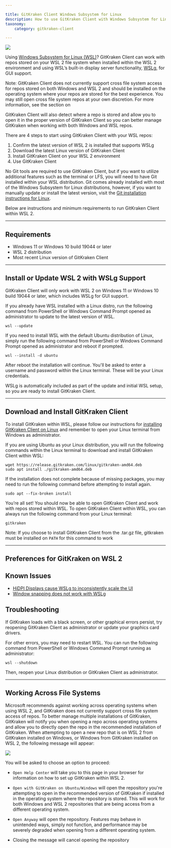 ```yaml
---

title: GitKraken Client Windows Subsystem for Linux
description: How to use GitKraken Client with Windows Subsystem for Linux (WSL)
taxonomy:
    category: gitkraken-client

---
```


<img src="/wp-content/uploads/wsl-full-screen.png" srcset="/wp-content/uploads/wsl-full-screen@2x.png" class="img-bordered img-responsive center">

Using <a href="https://learn.microsoft.com/en-us/windows/wsl/about" target="_blank">Windows Subsystem for Linux (WSL)</a>? GitKraken Client can work with repos stored on your WSL 2 file system when installed within the WSL 2 environment and using WSL’s built-in display server functionality, <a href="https://learn.microsoft.com/en-us/windows/wsl/tutorials/gui-apps" target="_blank">WSLg</a>, for GUI support.

<div class='callout callout--warning'>
    <p>Note: GitKraken Client does not currently support cross file system access for repos stored on both Windows and WSL 2 and should be installed on the operating system where your repos are stored for the best experience. You may still open cross file system repos at your own discretion. For more information, see the section on <a href=""> </a></p>
</div>

GitKraken Client will also detect where a repo is stored and allow you to open it in the proper version of GitKraken Client so you can better manage GitKraken when working with both Windows and WSL repos.

There are 4 steps to start using GitKraken Client with your WSL repos:
1. Confirm the latest version of WSL 2 is installed that supports WSLg
2. Download the latest Linux version of GitKraken Client
3. Install GitKraken Client on your WSL 2 environment
4. Use GitKraken Client

No Git tools are required to use GitKraken Client, but if you want to utilize additional features such as the terminal or LFS, you will need to have Git installed within your WSL distribution. Git comes already installed with most of the Windows Subsystem for Linux distributions, however, if you want to manually update or install the latest version, visit the <a href="https://git-scm.com/download/linux" target="_blank">Git installation instructions for Linux</a>.

Below are instructions and minimum requirements to run GitKraken Client within WSL 2.
***
## Requirements

- Windows 11 or Windows 10 build 19044 or later
- WSL 2 distribution
- Most recent Linux version of GitKraken Client 
***
## Install or Update WSL 2 with WSLg Support

GitKraken Client will only work with WSL 2 on Windows 11 or Windows 10 build 19044 or later, which includes WSLg for GUI support.

If you already have WSL installed with a Linux distro, run the following command from PowerShell or Windows Command Prompt opened as administrator to update to the latest version of WSL.
```
wsl --update 
```
If you need to install WSL with the default Ubuntu distribution of Linux, simply run the following command from PowerShell or Windows Command Prompt opened as administrator and reboot if prompted.
```
wsl --install -d ubuntu
```
After reboot the installation will continue. You'll be asked to enter a username and password within the Linux terminal. These will be your Linux credentials.

WSLg is automatically included as part of the update and initial WSL setup, so you are ready to install GitKraken Client.
***
## Download and Install GitKraken Client

To install GitKraken within WSL, please follow our instructions for <a href="https://help.gitkraken.com/gitkraken-client/how-to-install/#linux-deb-rpm-and-tar-gz-files" target="_blank">installing GitKraken Client on Linux</a> and remember to open your Linux terminal from Windows as administrator.

If you are using Ubuntu as your Linux distribution, you will run the following commands within the Linux terminal to download and install GitKraken Client within WSL:
```
wget https://release.gitkraken.com/linux/gitkraken-amd64.deb
sudo apt install ./gitkraken-amd64.deb
```
If the installation does not complete because of missing packages, you may need to run the following command before attempting to install again. 
```
sudo apt --fix-broken install
```
You’re all set! You should now be able to open GitKraken Client and work with repos stored within WSL.
To open GitKraken Client within WSL, you can always run the following command from your Linux terminal:
```
gitkraken
```
Note: If you choose to install GitKraken Client from the .tar.gz file, gitkraken must be installed on ```PATH``` for this command to work
***

## Preferences for GitKraken on WSL 2


## Known Issues

- <a href="" target="_blank">HiDPI Displays cause WSLg to inconsistently scale the UI</a>
- <a href="" target="_blank">Window snapping does not work with WSLg</a>

## Troubleshooting

If GitKraken loads with a black screen, or other graphical errors persist, try reopening GitKraken Client as administrator or update your graphics card drivers.

For other errors, you may need to restart WSL. You can run the following command from PowerShell or Windows Command Prompt running as administrator:
```
wsl --shutdown
```
Then, reopen your Linux distribution or GitKraken Client as administrator.
***

## Working Across File Systems

Microsoft recommends against working across operating systems when using WSL 2, and GitKraken does not currently support cross file system access of repos. To better manage multiple installations of GitKraken, GitKraken will notify you when opening a repo across operating systems and allow you to directly open the repo in the recommended installation of GitKraken. When attempting to open a new repo that is on WSL 2 from GitKraken installed on Windows, or Windows from GitKraken installed on WSL 2, the following message will appear:

<img src="/wp-content/uploads/wsl-toast.png" srcset="/wp-content/uploads/wsl-toast@2x.png" class="img-bordered img-responsive center">

You will be asked to choose an option to proceed:
- ```Open Help Center``` will take you to this page in your browser for information on how to set up GitKraken within WSL 2.

- ```Open with GitKraken on Ubuntu/Windows``` will open the repository you're attempting to open in the recommended version of GitKraken if installed in the operating system where the repository is stored. This will work for both Windows and WSL 2 repositories that are being access from a different operating system.

- ```Open Anyway``` will open the repository. Features may behave in unintended ways, simply not function, and performance may be severely degraded when opening from a different operating system.

- Closing the message will cancel opening the repository
